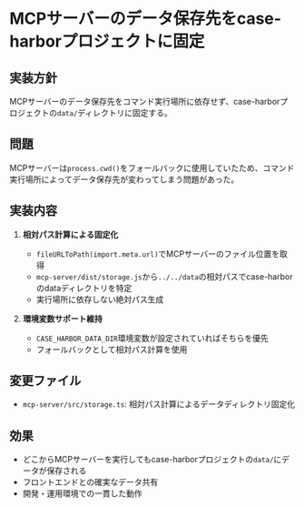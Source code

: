 # MCPサーバーのデータ保存先をcase-harborプロジェクトに固定

## 実装方針
MCPサーバーのデータ保存先をコマンド実行場所に依存せず、case-harborプロジェクトの`data/`ディレクトリに固定する。

## 問題
MCPサーバーは`process.cwd()`をフォールバックに使用していたため、コマンド実行場所によってデータ保存先が変わってしまう問題があった。

## 実装内容
1. **相対パス計算による固定化**
   - `fileURLToPath(import.meta.url)`でMCPサーバーのファイル位置を取得
   - `mcp-server/dist/storage.js`から`../../data`の相対パスでcase-harborのdataディレクトリを特定
   - 実行場所に依存しない絶対パス生成

2. **環境変数サポート維持**
   - `CASE_HARBOR_DATA_DIR`環境変数が設定されていればそちらを優先
   - フォールバックとして相対パス計算を使用

## 変更ファイル
- `mcp-server/src/storage.ts`: 相対パス計算によるデータディレクトリ固定化

## 効果
- どこからMCPサーバーを実行してもcase-harborプロジェクトの`data/`にデータが保存される
- フロントエンドとの確実なデータ共有
- 開発・運用環境での一貫した動作